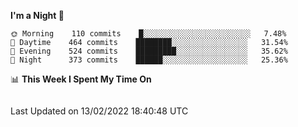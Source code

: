<!--START_SECTION:waka-->
**I'm a Night 🦉** 

```text
🌞 Morning    110 commits    █░░░░░░░░░░░░░░░░░░░░░░░░   7.48% 
🌆 Daytime    464 commits    ████████░░░░░░░░░░░░░░░░░   31.54% 
🌃 Evening    524 commits    █████████░░░░░░░░░░░░░░░░   35.62% 
🌙 Night      373 commits    ██████░░░░░░░░░░░░░░░░░░░   25.36%

```


📊 **This Week I Spent My Time On** 

```text
```


 Last Updated on 13/02/2022 18:40:48 UTC
<!--END_SECTION:waka-->
